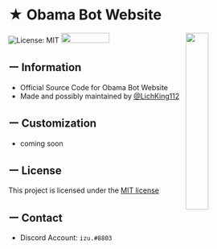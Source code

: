 # ★ Obama Bot Website

<img align="right" src="https://images-ext-1.discordapp.net/external/ot0MSM01GVrxBNY25Qy26kVM_lx79aYMwEo4wB3TgVA/%3Fsize%3D256/https/cdn.discordapp.com/avatars/444463875908304901/9a9a51f86e0562fafda973f8693036d5.webp" width=30%>

![License: MIT](https://img.shields.io/badge/License-MIT-yellow.svg)
<img src="https://bulma.io/images/made-with-bulma.png" width=96 height=20>

## ー Information

* Official Source Code for Obama Bot Website
* Made and possibly maintained by [@LichKing112](https://github.com/LichKing112)

## ー Customization

* coming soon

## ー License

This project is licensed under the [MIT license](https://github.com/FutureDeveloperZ/ObamaBot-Website/blob/master/LICENSE)

## ー Contact

* Discord Account: `izu.#8803`
